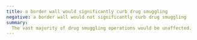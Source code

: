 ```yaml
---
title: a border wall would significantly curb drug smuggling
negative: a border wall would not significantly curb drug smuggling
summary:
  The vast majority of drug smuggling operations would be unaffected.
---
```

